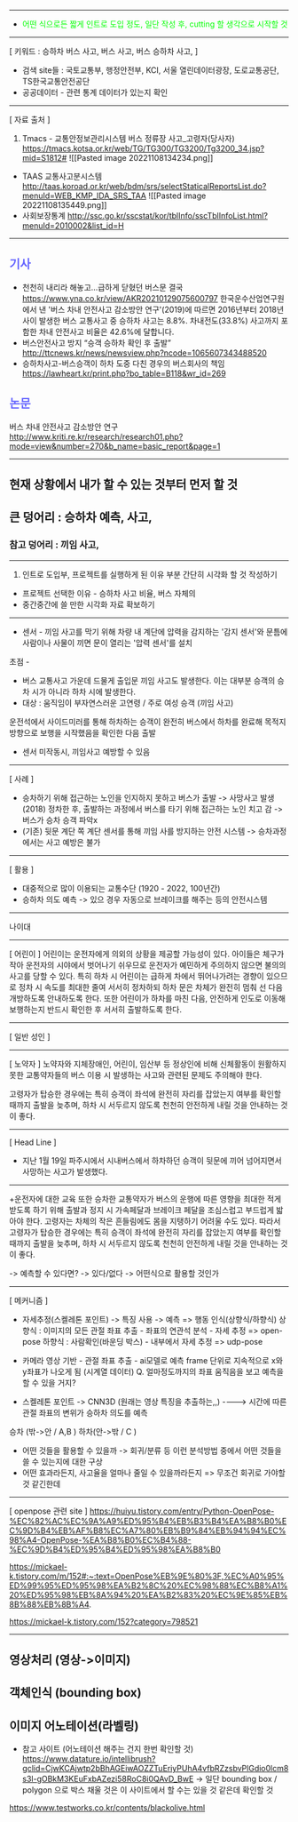 ***
* <span style="color: #00FF00">어떤 식으로든 짧게 인트로 도입 정도, 일단 작성 후, cutting 할 생각으로 시작할 것</span>
***
[ 키워드 : 승하차 버스 사고, 버스 사고, 버스 승하차 사고,  ]
- 검색 site들 : 국토교통부, 행정안전부, KCI, 서울 열린데이터광장, 도로교통공단, TS한국교통안전공단
- 공공데이터 - 관련 통계 데이터가 있는지 확인
***
[ 자료 출처 ]
1. Tmacs - 교통안정보관리시스템
	버스 정류장 사고_고령자(당사자)
	https://tmacs.kotsa.or.kr/web/TG/TG300/TG3200/Tg3200_34.jsp?mid=S1812#
	![[Pasted image 20221108134234.png]]
- TAAS 교통사고분시스템
http://taas.koroad.or.kr/web/bdm/srs/selectStaticalReportsList.do?menuId=WEB_KMP_IDA_SRS_TAA
![[Pasted image 20221108135449.png]]
- 사회보장통계
http://ssc.go.kr/sscstat/kor/tblInfo/sscTblInfoList.html?menuId=2010002&list_id=H

***
## <span style="color: #6666FF">기사</span>
- 천천히 내리라 해놓고…급하게 닫혔던 버스문 결국
https://www.yna.co.kr/view/AKR20210129075600797
	한국운수산업연구원에서 낸 '버스 차내 안전사고 감소방안 연구'(2019)에 따르면 2016년부터 2018년 사이 발생한 버스 교통사고 중 승하차 사고는 8.8%. 차내전도(33.8%) 사고까지 포함한 차내 안전사고 비율은 42.6%에 달합니다.
- 버스안전사고 방지 “승객 승하차 확인 후 출발”
http://ttcnews.kr/news/newsview.php?ncode=1065607343488520
- 승하차사고-버스승객이 하차 도중 다친 경우의 버스회사의 책임
https://lawheart.kr/print.php?bo_table=B118&wr_id=269

## <span style="color: #6666FF">논문</span>
버스 차내 안전사고 감소방안 연구
http://www.kriti.re.kr/research/research01.php?mode=view&number=270&b_name=basic_report&page=1

***
## 현재 상황에서 내가 할 수 있는 것부터 먼저 할 것

## 큰 덩어리 : 승하차 예측, 사고, 
### 참고 덩어리 : 끼임 사고, 
***
1. 인트로 도입부, 프로젝트를 실행하게 된 이유 부분 간단히 시각화 할 것 작성하기
- 프로젝트 선택한 이유 - 승하차 사고 비율, 버스 자체의 
- 중간중간에 쓸 만한 시각화 자료 확보하기
***


- 센서 - 끼임 사고를 막기 위해 차량 내 계단에 압력을 감지하는 '감지 센서'와 문틈에 사람이나 사물이 끼면 문이 열리는 '압력 센서'를 설치

초점 - 
- 버스 교통사고 가운데 드물게 출입문 끼임 사고도 발생한다. 이는 대부분 승객의 승차 시가 아니라 하차 시에 발생한다.  
- 대상 : 움직임이 부자연스러운 고연령 / 주로 여성 승객 (끼임 사고)

운전석에서 사이드미러를 통해 하차하는 승객이 완전히 버스에서 하차를 완료해 목적지 방향으로 보행을 시작했음을 확인한 다음 출발  

- 센서 미작동시, 끼임사고 예방할 수 있음
***
[ 사례 ]
- 승차하기 위해 접근하는 노인을 인지하지 못하고 버스가 출발 -> 사망사고 발생 (2018)
	정차한 후, 출발하는 과정에서 버스를 타기 위해 접근하는 노인 치고 감 -> 버스가 승차 승객 파악x
- (기존) 뒷문 계단 쪽 계단 센서를 통해 끼임 사를 방지하는 안전 시스템 -> 승차과정에서는 사고 예방은 불가
***
[ 활용 ]
- 대중적으로 많이 이용되는 교통수단 (1920 - 2022, 100년간)
- 승하차 의도 예측 -> 있으 경우 자동으로 브레이크를 해주는 등의 안전시스템

***
나이대
***
[ 어린이 ]
어린이는 운전자에게 의외의 상황을 제공할 가능성이 있다. 아이들은 체구가 작아 운전자의 시야에서 벗어나기 쉬우므로 운전자가 예민하게 주의하지 않으면 불의의 사고를 당할 수 있다. 특히 하차 시 어린이는 급하게 차에서 뛰어나가려는 경향이 있으므로 정차 시 속도를 최대한 줄여 서서히 정차하되 하차 문은 차체가 완전히 멈춰 선 다음 개방하도록 안내하도록 한다. 또한 어린이가 하차를 마친 다음, 안전하게 인도로 이동해 보행하는지 반드시 확인한 후 서서히 출발하도록 한다.  
***
[ 일반 성인 ]

***
[ 노약자 ]
노약자와 지체장애인, 어린이, 임산부 등 정상인에 비해 신체활동이 원활하지 못한 교통약자들의 버스 이용 시 발생하는 사고와 관련된 문제도 주의해야 한다.  

고령자가 탑승한 경우에는 특히 승객이 좌석에 완전히 자리를 잡았는지 여부를 확인할 때까지 출발을 늦추며, 하차 시 서두르지 않도록 천천히 안전하게 내릴 것을 안내하는 것이 좋다.  
***  
[ Head Line ]
- 지난 1월 19일 파주시에서 시내버스에서 하차하던 승객이 뒷문에 끼어 넘어지면서 사망하는 사고가 발생했다.
***
+운전자에 대한 교육
또한 승차한 교통약자가 버스의 운행에 따른 영향을 최대한 적게 받도록 하기 위해 출발과 정지 시 가속페달과 브레이크 페달을 조심스럽고 부드럽게 밟아야 한다. 고령자는 차체의 작은 흔들림에도 몸을 지탱하기 어려울 수도 있다. 따라서 고령자가 탑승한 경우에는 특히 승객이 좌석에 완전히 자리를 잡았는지 여부를 확인할 때까지 출발을 늦추며, 하차 시 서두르지 않도록 천천히 안전하게 내릴 것을 안내하는 것이 좋다.  
  
-> 예측할 수 있다면? -> 있다/없다 -> 어떤식으로 활용할 것인가
***
[ 메커니즘 ]
- 자세추정(스켈레톤 포인트) -> 특징 사용 -> 예측 => 행동 인식(상향식/하향식)
	상향식 : 이미지의 모든 관절 좌표 추출 - 좌표의 연관석 분석 - 자세 추정 => open-pose
	하향식 : 사람확인(바운딩 박스) - 내부에서 자세 추정 => udp-pose

- 카메라 영상 기반 - 관절 좌표 추출 - ai모델로 예측
	frame 단위로 지속적으로 x와 y좌표가 나오게 됨 (시계열 데이터)
	Q.  얼마정도까지의 좌표 움직음을 보고 예측을 할 수 있을 거지?


- 스켈레톤 포인트 -> CNN3D (원래는 영상 특징을 추출하는,,)
---->  시간에 따른 관절 좌표의 변위가 승하차 의도를 예측

승차 (밖->안 /  A,B )
하차(안->밖 / C )

- 어떤 것들을 활용할 수 있을까
-> 회귀/분류 등 이런 분석방법 중에서 어떤 것들을 쓸 수 있는지에 대한 구상
- 어떤 효과라든지, 사고율을 얼마나 줄일 수 있을까라든지 => 무조건 회귀로 가야할 것 같긴한데
***
[ openpose 관련 site ]
https://huiyu.tistory.com/entry/Python-OpenPose-%EC%82%AC%EC%9A%A9%ED%95%B4%EB%B3%B4%EA%B8%B0%EC%9D%B4%EB%AF%B8%EC%A7%80%EB%B9%84%EB%94%94%EC%98%A4-OpenPose-%EA%B8%B0%EC%B4%88-%EC%9D%B4%ED%95%B4%ED%95%98%EA%B8%B0

https://mickael-k.tistory.com/m/152#:~:text=OpenPose%EB%9E%80%3F,%EC%A0%95%ED%99%95%ED%95%98%EA%B2%8C%20%EC%98%88%EC%B8%A1%20%ED%95%98%EB%8A%94%20%EA%B2%83%20%EC%9E%85%EB%8B%88%EB%8B%A4.

https://mickael-k.tistory.com/152?category=798521

***
## 영상처리 (영상->이미지)
## 객체인식 (bounding box)
## 이미지 어노테이션(라벨링)
- 참고 사이트 (어노테이션 해주는 건지 한번 확인할 것)
https://www.datature.io/intellibrush?gclid=CjwKCAjwtp2bBhAGEiwAOZZTuEriyPUhA4vfbRZzsbvPlGdio0lcm8s3l-gOBkM3KEuFxbAZezi58RoC8i0QAvD_BwE
-> 일단 bounding box / polygon 으로 박스 채울 것은 이 사이트에서 할 수는 있을 것 같은데 확인할 것

https://www.testworks.co.kr/contents/blackolive.html

